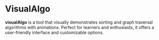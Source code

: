 # VisualAlgo
**visualAlgo** is a tool that visually demonstrates sorting and graph traversal algorithms with animations. Perfect for learners and enthusiasts, it offers a user-friendly interface and customizable options.
